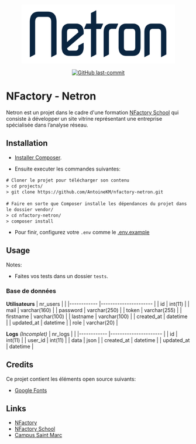<div align="center">
  <br>
	<a href="https://nfactory.school"><img src="assets/img/logo/logo-blue-bg-none.png" height="160"></a>
  <br>
  <p>
    <a href="/../../"><img src="https://img.shields.io/github/last-commit/AntoineKM/nfactory-netron" alt="GitHub last-commit" /></a>
  </p>
</div>

# NFactory - Netron
Netron est un projet dans le cadre d'une formation [NFactory School](https://nfactory.school) qui consiste à développer un site vitrine représentant une entreprise spécialisée dans l’analyse réseau.

## Installation
* [Installer Composer](https://getcomposer.org/download).

* Ensuite executer les commandes suivantes:
```
# Cloner le projet pour télécharger son contenu
> cd projects/
> git clone https://github.com/AntoineKM/nfactory-netron.git

# Faire en sorte que Composer installe les dépendances du projet dans le dossier vendor/
> cd nfactory-netron/
> composer install
```

* Pour finir, configurez votre ``.env`` comme le [.env.example](.env.example)

## Usage
Notes:

* Faites vos tests dans un dossier ``tests``.

### Base de données

**Utilisateurs**
| nr_users   	|                      	|
|------------	|----------------------	|
| id         	| int(11)              	|
| mail       	| varchar(160)         	|
| password   	| varchar(250)         	|
| token      	| varchar(255)         	|
| firstname  	| varchar(100)         	|
| lastname   	| varchar(100)         	|
| created_at 	| datetime             	|
| updated_at 	| datetime             	|
| role       	| varchar(20)         	|

**Logs** *(Incomplet)*
| nr_logs   	|                      	|
|------------	|----------------------	|
| id         	| int(11)              	|
| user_id    	| int(11)              	|
| data        | json                	|
| created_at 	| datetime             	|
| updated_at 	| datetime             	|

## Credits
Ce projet contient les éléments open source suivants:
* [Google Fonts](https://fonts.google.com)

## Links
* [NFactory](https://nfactory.io)
* [NFactory School](https://nfactory.school)
* [Campus Saint Marc](https://campus-saint-marc.com)